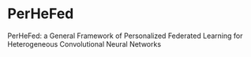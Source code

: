 # PerHeFed
PerHeFed: a General Framework of Personalized Federated Learning for Heterogeneous Convolutional Neural Networks
